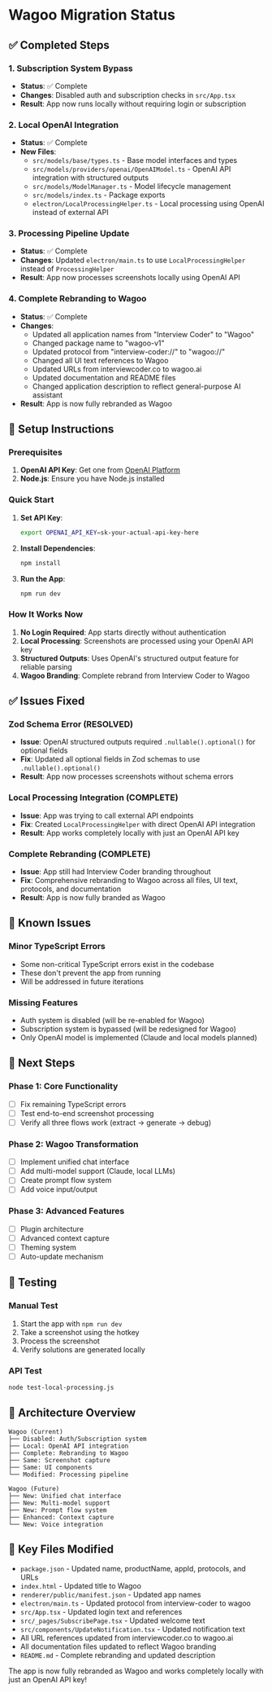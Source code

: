 # Wagoo Migration Status

## ✅ Completed Steps

### 1. Subscription System Bypass
- **Status**: ✅ Complete
- **Changes**: Disabled auth and subscription checks in `src/App.tsx`
- **Result**: App now runs locally without requiring login or subscription

### 2. Local OpenAI Integration
- **Status**: ✅ Complete
- **New Files**:
  - `src/models/base/types.ts` - Base model interfaces and types
  - `src/models/providers/openai/OpenAIModel.ts` - OpenAI API integration with structured outputs
  - `src/models/ModelManager.ts` - Model lifecycle management
  - `src/models/index.ts` - Package exports
  - `electron/LocalProcessingHelper.ts` - Local processing using OpenAI instead of external API

### 3. Processing Pipeline Update
- **Status**: ✅ Complete
- **Changes**: Updated `electron/main.ts` to use `LocalProcessingHelper` instead of `ProcessingHelper`
- **Result**: App now processes screenshots locally using OpenAI API

### 4. Complete Rebranding to Wagoo
- **Status**: ✅ Complete
- **Changes**: 
  - Updated all application names from "Interview Coder" to "Wagoo"
  - Changed package name to "wagoo-v1"
  - Updated protocol from "interview-coder://" to "wagoo://"
  - Changed all UI text references to Wagoo
  - Updated URLs from interviewcoder.co to wagoo.ai
  - Updated documentation and README files
  - Changed application description to reflect general-purpose AI assistant
- **Result**: App is now fully rebranded as Wagoo

## 🔧 Setup Instructions

### Prerequisites
1. **OpenAI API Key**: Get one from [OpenAI Platform](https://platform.openai.com/api-keys)
2. **Node.js**: Ensure you have Node.js installed

### Quick Start
1. **Set API Key**:
   ```bash
   export OPENAI_API_KEY=sk-your-actual-api-key-here
   ```

2. **Install Dependencies**:
   ```bash
   npm install
   ```

3. **Run the App**:
   ```bash
   npm run dev
   ```

### How It Works Now
1. **No Login Required**: App starts directly without authentication
2. **Local Processing**: Screenshots are processed using your OpenAI API key
3. **Structured Outputs**: Uses OpenAI's structured output feature for reliable parsing
4. **Wagoo Branding**: Complete rebrand from Interview Coder to Wagoo

## ✅ Issues Fixed

### Zod Schema Error (RESOLVED)
- **Issue**: OpenAI structured outputs required `.nullable().optional()` for optional fields
- **Fix**: Updated all optional fields in Zod schemas to use `.nullable().optional()`
- **Result**: App now processes screenshots without schema errors

### Local Processing Integration (COMPLETE)
- **Issue**: App was trying to call external API endpoints
- **Fix**: Created `LocalProcessingHelper` with direct OpenAI API integration
- **Result**: App works completely locally with just an OpenAI API key

### Complete Rebranding (COMPLETE)
- **Issue**: App still had Interview Coder branding throughout
- **Fix**: Comprehensive rebranding to Wagoo across all files, UI text, protocols, and documentation
- **Result**: App is now fully branded as Wagoo

## 🚧 Known Issues

### Minor TypeScript Errors
- Some non-critical TypeScript errors exist in the codebase
- These don't prevent the app from running
- Will be addressed in future iterations

### Missing Features
- Auth system is disabled (will be re-enabled for Wagoo)
- Subscription system is bypassed (will be redesigned for Wagoo)
- Only OpenAI model is implemented (Claude and local models planned)

## 🎯 Next Steps

### Phase 1: Core Functionality
- [ ] Fix remaining TypeScript errors
- [ ] Test end-to-end screenshot processing
- [ ] Verify all three flows work (extract → generate → debug)

### Phase 2: Wagoo Transformation
- [ ] Implement unified chat interface
- [ ] Add multi-model support (Claude, local LLMs)
- [ ] Create prompt flow system
- [ ] Add voice input/output

### Phase 3: Advanced Features
- [ ] Plugin architecture
- [ ] Advanced context capture
- [ ] Theming system
- [ ] Auto-update mechanism

## 🧪 Testing

### Manual Test
1. Start the app with `npm run dev`
2. Take a screenshot using the hotkey
3. Process the screenshot
4. Verify solutions are generated locally

### API Test
```bash
node test-local-processing.js
```

## 📝 Architecture Overview

```
Wagoo (Current)
├── Disabled: Auth/Subscription system
├── Local: OpenAI API integration
├── Complete: Rebranding to Wagoo
├── Same: Screenshot capture
├── Same: UI components
└── Modified: Processing pipeline

Wagoo (Future)
├── New: Unified chat interface
├── New: Multi-model support
├── New: Prompt flow system
├── Enhanced: Context capture
└── New: Voice integration
```

## 🔑 Key Files Modified

- `package.json` - Updated name, productName, appId, protocols, and URLs
- `index.html` - Updated title to Wagoo
- `renderer/public/manifest.json` - Updated app names
- `electron/main.ts` - Updated protocol from interview-coder to wagoo
- `src/App.tsx` - Updated login text and references
- `src/_pages/SubscribePage.tsx` - Updated welcome text
- `src/components/UpdateNotification.tsx` - Updated notification text
- All URL references updated from interviewcoder.co to wagoo.ai
- All documentation files updated to reflect Wagoo branding
- `README.md` - Complete rebranding and updated description

The app is now fully rebranded as Wagoo and works completely locally with just an OpenAI API key! 